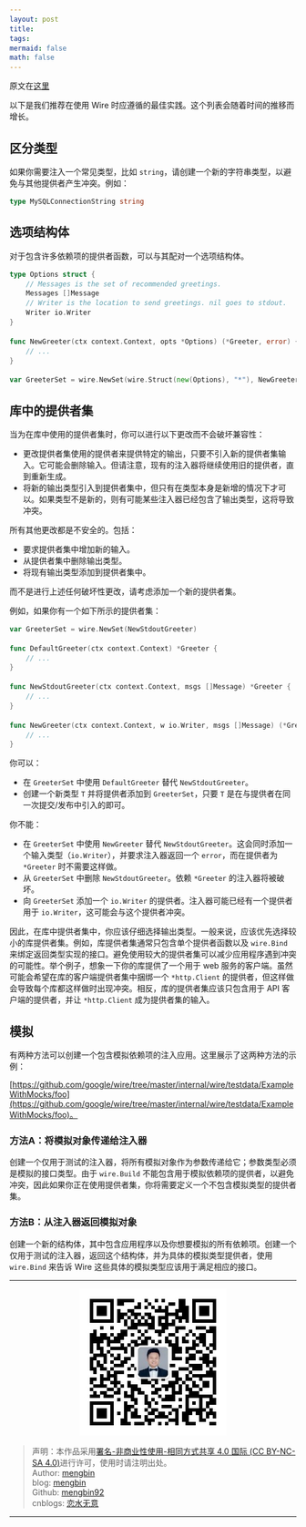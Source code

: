 ```yaml
---
layout: post
title: 
tags: 
mermaid: false
math: false
---  
```


原文在[这里](https://github.com/google/wire/blob/main/docs/best-practices.md)  

以下是我们推荐在使用 Wire 时应遵循的最佳实践。这个列表会随着时间的推移而增长。

## 区分类型

如果你需要注入一个常见类型，比如 `string`，请创建一个新的字符串类型，以避免与其他提供者产生冲突。例如：

```go
type MySQLConnectionString string
```

## 选项结构体

对于包含许多依赖项的提供者函数，可以与其配对一个选项结构体。

```go
type Options struct {
    // Messages is the set of recommended greetings.
    Messages []Message
    // Writer is the location to send greetings. nil goes to stdout.
    Writer io.Writer
}

func NewGreeter(ctx context.Context, opts *Options) (*Greeter, error) {
    // ...
}

var GreeterSet = wire.NewSet(wire.Struct(new(Options), "*"), NewGreeter)
```

## 库中的提供者集

当为在库中使用的提供者集时，你可以进行以下更改而不会破坏兼容性：

- 更改提供者集使用的提供者来提供特定的输出，只要不引入新的提供者集输入。它可能会删除输入。但请注意，现有的注入器将继续使用旧的提供者，直到重新生成。
- 将新的输出类型引入到提供者集中，但只有在类型本身是新增的情况下才可以。如果类型不是新的，则有可能某些注入器已经包含了输出类型，这将导致冲突。

所有其他更改都是不安全的。包括：

- 要求提供者集中增加新的输入。
- 从提供者集中删除输出类型。
- 将现有输出类型添加到提供者集中。

而不是进行上述任何破坏性更改，请考虑添加一个新的提供者集。

例如，如果你有一个如下所示的提供者集：

```go
var GreeterSet = wire.NewSet(NewStdoutGreeter)

func DefaultGreeter(ctx context.Context) *Greeter {
    // ...
}

func NewStdoutGreeter(ctx context.Context, msgs []Message) *Greeter {
    // ...
}

func NewGreeter(ctx context.Context, w io.Writer, msgs []Message) (*Greeter, error) {
    // ...
}
```

你可以：

- 在 `GreeterSet` 中使用 `DefaultGreeter` 替代 `NewStdoutGreeter`。
- 创建一个新类型 `T` 并将提供者添加到 `GreeterSet`，只要 `T` 是在与提供者在同一次提交/发布中引入的即可。

你不能：

- 在 `GreeterSet` 中使用 `NewGreeter` 替代 `NewStdoutGreeter`。这会同时添加一个输入类型（`io.Writer`），并要求注入器返回一个 `error`，而在提供者为 `*Greeter` 时不需要这样做。
- 从 `GreeterSet` 中删除 `NewStdoutGreeter`。依赖 `*Greeter` 的注入器将被破坏。
- 向 `GreeterSet` 添加一个 `io.Writer` 的提供者。注入器可能已经有一个提供者用于 `io.Writer`，这可能会与这个提供者冲突。

因此，在库中提供者集中，你应该仔细选择输出类型。一般来说，应该优先选择较小的库提供者集。例如，库提供者集通常只包含单个提供者函数以及 `wire.Bind` 来绑定返回类型实现的接口。避免使用较大的提供者集可以减少应用程序遇到冲突的可能性。举个例子，想象一下你的库提供了一个用于 web 服务的客户端。虽然可能会希望在库的客户端提供者集中捆绑一个 `*http.Client` 的提供者，但这样做会导致每个库都这样做时出现冲突。相反，库的提供者集应该只包含用于 API 客户端的提供者，并让 `*http.Client` 成为提供者集的输入。

## 模拟

有两种方法可以创建一个包含模拟依赖项的注入应用。这里展示了这两种方法的示例：

[https://github.com/google/wire/tree/master/internal/wire/testdata/ExampleWithMocks/foo](https://github.com/google/wire/tree/master/internal/wire/testdata/ExampleWithMocks/foo)。

### 方法A：将模拟对象传递给注入器

创建一个仅用于测试的注入器，将所有模拟对象作为参数传递给它；参数类型必须是模拟的接口类型。由于 `wire.Build` 不能包含用于模拟依赖项的提供者，以避免冲突，因此如果你正在使用提供者集，你将需要定义一个不包含模拟类型的提供者集。

### 方法B：从注入器返回模拟对象

创建一个新的结构体，其中包含应用程序以及你想要模拟的所有依赖项。创建一个仅用于测试的注入器，返回这个结构体，并为具体的模拟类型提供者，使用 `wire.Bind` 来告诉 Wire 这些具体的模拟类型应该用于满足相应的接口。  

---

<div align="center">
  <img src="../img/qrcode_wechat.jpg" alt="孟斯特">
</div>

> 声明：本作品采用[署名-非商业性使用-相同方式共享 4.0 国际 (CC BY-NC-SA 4.0)](https://creativecommons.org/licenses/by-nc-sa/4.0/deed.zh)进行许可，使用时请注明出处。  
> Author: [mengbin](mengbin1992@outlook.com)  
> blog: [mengbin](https://mengbin.top)  
> Github: [mengbin92](https://mengbin92.github.io/)  
> cnblogs: [恋水无意](https://www.cnblogs.com/lianshuiwuyi/)  

---
